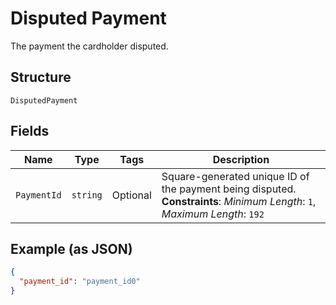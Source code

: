 
# Disputed Payment

The payment the cardholder disputed.

## Structure

`DisputedPayment`

## Fields

| Name | Type | Tags | Description |
|  --- | --- | --- | --- |
| `PaymentId` | `string` | Optional | Square-generated unique ID of the payment being disputed.<br>**Constraints**: *Minimum Length*: `1`, *Maximum Length*: `192` |

## Example (as JSON)

```json
{
  "payment_id": "payment_id0"
}
```

